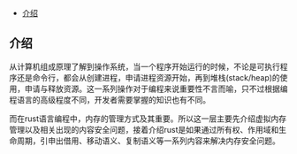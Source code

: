 <!--ts-->
   * [介绍](#介绍)

<!-- Created by https://github.com/ekalinin/github-markdown-toc -->
<!-- Added by: runner, at: Sun Jun 12 15:22:07 UTC 2022 -->

<!--te-->



## 介绍

从计算机组成原理了解到操作系统，当一个程序开始运行的时候，不论是可执行程序还是命令行，都会从创建进程，申请进程资源开始，再到堆栈(stack/heap)的使用，申请与释放资源。这一系列操作对于编程来说重要性不言而喻，只不过根据编程语言的高级程度不同，开发者需要掌握的知识也有不同。

而在rust语言编程中，内存的管理方式及其重要。所以这一层主要先介绍虚拟内存管理以及相关出现的内容安全问题，接着介绍rust是如果通过所有权、作用域和生命周期，引申出借用、移动语义、复制语义等一系列内容来解决内存安全问题。